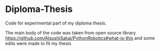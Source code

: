 # Diploma-Thesis
Code for experimental part of my diploma thesis. 

The main body of the code was taken from open source library https://github.com/AtsushiSakai/PythonRobotics#what-is-this and some edits were made to fit my thesis

